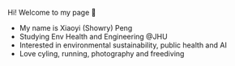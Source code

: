 Hi! Welcome to my page 👋

- My name is Xiaoyi (Showry) Peng
- Studying Env Health and Engineering @JHU 
- Interested in environmental sustainability, public health and AI
- Love cyling, running, photography and freediving
